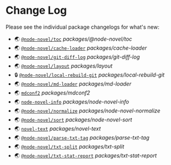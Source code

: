 # Change Log

Please see the individual package changelogs for what's new:

* 🌏 [`@node-novel/toc`](./packages/@node-novel/toc/CHANGELOG.md "packages/@node-novel/toc") *packages/@node-novel/toc*
* 🌏 [`@node-novel/cache-loader`](./packages/cache-loader/CHANGELOG.md "packages/cache-loader") *packages/cache-loader*
* 🌏 [`@node-novel/git-diff-log`](./packages/git-diff-log/CHANGELOG.md "packages/git-diff-log") *packages/git-diff-log*
* 🌏 [`@node-novel/layout`](./packages/layout/CHANGELOG.md "packages/layout") *packages/layout*
* 🔒 [`@node-novel/local-rebuild-git`](./packages/local-rebuild-git/CHANGELOG.md "packages/local-rebuild-git") *packages/local-rebuild-git*
* 🌏 [`@node-novel/md-loader`](./packages/md-loader/CHANGELOG.md "packages/md-loader") *packages/md-loader*
* 🌏 [`mdconf2`](./packages/mdconf2/CHANGELOG.md "packages/mdconf2") *packages/mdconf2*
* 🌏 [`node-novel-info`](./packages/node-novel-info/CHANGELOG.md "packages/node-novel-info") *packages/node-novel-info*
* 🌏 [`@node-novel/normalize`](./packages/node-novel-normalize/CHANGELOG.md "packages/node-novel-normalize") *packages/node-novel-normalize*
* 🌏 [`@node-novel/sort`](./packages/node-novel-sort/CHANGELOG.md "packages/node-novel-sort") *packages/node-novel-sort*
* 🌏 [`novel-text`](./packages/novel-text/CHANGELOG.md "packages/novel-text") *packages/novel-text*
* 🌏 [`@node-novel/parse-txt-tag`](./packages/parse-txt-tag/CHANGELOG.md "packages/parse-txt-tag") *packages/parse-txt-tag*
* 🌏 [`@node-novel/txt-split`](./packages/txt-split/CHANGELOG.md "packages/txt-split") *packages/txt-split*
* 🌏 [`@node-novel/txt-stat-report`](./packages/txt-stat-report/CHANGELOG.md "packages/txt-stat-report") *packages/txt-stat-report*

